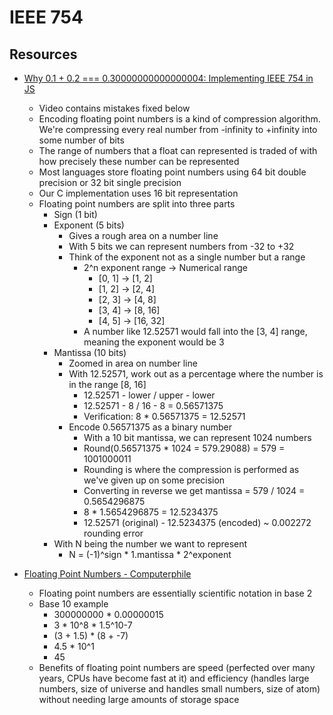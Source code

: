 # IEEE 754

## Resources

- [Why 0.1 + 0.2 === 0.30000000000000004: Implementing IEEE 754 in JS](https://www.youtube.com/watch?v=wPBjd-vb9eI)
   - Video contains mistakes fixed below
   - Encoding floating point numbers is a kind of compression algorithm. We're
     compressing every real number from -infinity to +infinity into some number
     of bits
   - The range of numbers that a float can represented is traded of with how
     precisely these number can be represented
   - Most languages store floating point numbers using 64 bit double precision
     or 32 bit single precision
   - Our C implementation uses 16 bit representation
   - Floating point numbers are split into three parts
     - Sign (1 bit)
     - Exponent (5 bits)
       - Gives a rough area on a number line
       - With 5 bits we can represent numbers from -32 to +32
       - Think of the exponent not as a single number but a range
         - 2^n exponent range ->   Numerical range
           - [0, 1] -> [1, 2]
           - [1, 2] -> [2, 4]
           - [2, 3] -> [4, 8]
           - [3, 4] -> [8, 16]
           - [4, 5] -> [16, 32]
         - A number like 12.52571 would fall into the [3, 4] range, meaning the
           exponent would be 3
     - Mantissa (10 bits)
       - Zoomed in area on number line
       - With 12.52571, work out as a percentage where the number is in the
         range [8, 16]
         - 12.52571 - lower / upper - lower
         - 12.52571 - 8 / 16 - 8 = 0.56571375        
         - Verification: 8 * 0.56571375 = 12.52571
       - Encode 0.56571375 as a binary number
         - With a 10 bit mantissa, we can represent 1024 numbers
         - Round(0.56571375 * 1024 = 579.29088) = 579 = 1001000011
         - Rounding is where the compression is performed as we've given up on
           some precision
         - Converting in reverse we get
           mantissa = 579 / 1024 = 0.5654296875
         - 8 * 1.5654296875 = 12.5234375
         - 12.52571 (original) - 12.5234375 (encoded) ~ 0.002272 rounding error
     - With N being the number we want to represent
       - N = (-1)^sign * 1.mantissa * 2^exponent

- [Floating Point Numbers - Computerphile](https://www.youtube.com/watch?v=PZRI1IfStY0)
  - Floating point numbers are essentially scientific notation in base 2
  - Base 10 example
    - 300000000 * 0.00000015
    - 3 * 10^8 * 1.5^10-7
    - (3 + 1.5) * (8 + -7)
    - 4.5 * 10^1
    - 45
  - Benefits of floating point numbers are speed (perfected over many years,
    CPUs have become fast at it) and efficiency (handles large numbers, size of
    universe and handles small numbers, size of atom) without needing large
    amounts of storage space